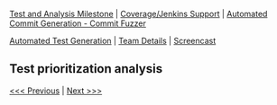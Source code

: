 [Test and Analysis Milestone](../README.md) | [Coverage/Jenkins Support](/reports/Coverage.md) | [Automated Commit Generation - Commit Fuzzer](/reports/Fuzzer.md)

[Automated Test Generation](/reports/TestGeneration.md) | [Team Details](/reports/Team.md) | [Screencast](/reports/Screencast.md)

Test prioritization analysis
----------------------------------

[<<< Previous](/reports/Fuzzer.md) | [Next >>>](/reports/TestGeneration.md)